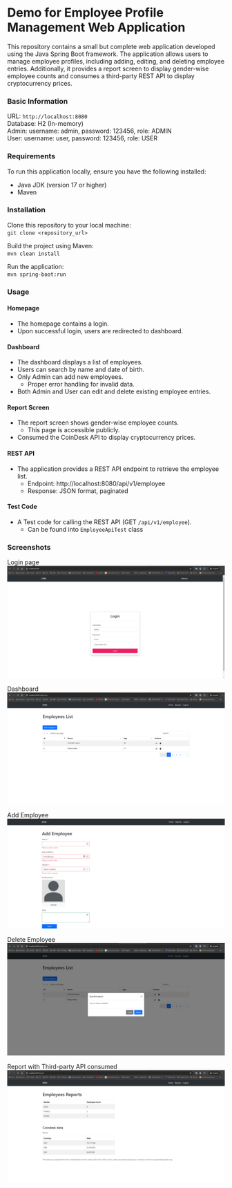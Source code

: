 # Demo for Employee Profile Management Web Application

This repository contains a small but complete web application developed using the Java Spring Boot framework. The application allows users to manage employee profiles, including adding, editing, and deleting employee entries. Additionally, it provides a report screen to display gender-wise employee counts and consumes a third-party REST API to display cryptocurrency prices.



### Basic Information
URL: `http://localhost:8080`  
Database: H2 (In-memory)    
Admin: username: admin, password: 123456, role: ADMIN  
User: username: user, password: 123456, role: USER  


### Requirements
To run this application locally, ensure you have the following installed:
- Java JDK (version 17 or higher)
- Maven

### Installation
Clone this repository to your local machine:  
`git clone <repository_url>`

Build the project using Maven:  
`mvn clean install`

Run the application:  
`mvn spring-boot:run`
  


### Usage

#### Homepage
- The homepage contains a login.
- Upon successful login, users are redirected to dashboard.

#### Dashboard
- The dashboard displays a list of employees.
- Users can search by name and date of birth.
- Only Admin can add new employees.
  - Proper error handling for invalid data. 
- Both Admin and User can edit and delete existing employee entries.

#### Report Screen
- The report screen shows gender-wise employee counts.
  - This page is accessible publicly.
- Consumed the CoinDesk API to display cryptocurrency prices.

#### REST API
- The application provides a REST API endpoint to retrieve the employee list.
  - Endpoint: http://localhost:8080/api/v1/employee
  - Response: JSON format, paginated

#### Test Code 
- A Test code for calling the REST API (GET `/api/v1/employee`).
  - Can be found into `EmployeeApiTest` class


### Screenshots

Login page  
![](/assets/page_login.png "Login page")

Dashboard  
![](/assets/page_dashboard.png "Dashboard")

Add Employee  
![](/assets/page_add_employee.png "Add Employee")

Delete Employee  
![](/assets/page_delete_employee.png "Delete Employee")

Report with Third-party API consumed  
![](/assets/page_report.png "Report with Third-party API consumed")




